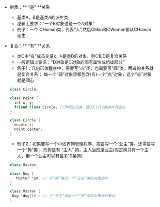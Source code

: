 * 继承：** “是” **关系
  * 基类A，B是基类A的派生类
  * 逻辑上要求：“一个B对象也是一个A对象”
  * 例子：一个 CHuman类，代表“人”,然后CMan和CWoman都从CHuman派生

* 复合：** “有” **关系
  * 类C中“有”成员变量k，k是类D的对象，则C和D是复合关系
  * 一般逻辑上要求：“D对象是C对象的固有属性或组成部分”
  * 例子1：几何形体程序中，需要写“点”类，也需要写“圆”类，两者的关系就是复合关系；
          每一个“圆”对象里都包含(有)一个“点”对象，这个“点”对象就是圆心
  ```c++
  class Circle;
  
  class Point {
    int x, y;
    friend class Circle; //声明友元类，便于Cirle类操作其圆心
  }
  
  class Circle {
    double r;
    Point center;
  }
  ```
  
  * 例子2：如果要写一个小区养狗管理程序，需要写一个“业主”类，还需要写一个“狗”类；
    而狗是有 “主人” 的，主人当然是业主(假定狗只有一个主人，但一个业主可以有最多10条狗）
    
   ```c++
   class Master;
   
   class Dog {
      Master *pm; // 为“狗”类设一个“业主”类的对象指针
   }
   
   class Master {
    Dog *dog[10]; // 为“业主”类设一个“狗”类的对象指针数组
   }
   ```
  
  
